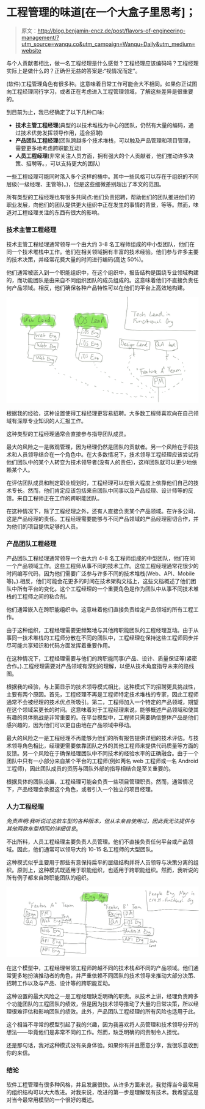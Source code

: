 # 工程管理的味道[在一个大盒子里思考]；

> 原文：<http://blog.benjamin-encz.de/post/flavors-of-engineering-management/?utm_source=wanqu.co&utm_campaign=Wanqu+Daily&utm_medium=website>



与个人贡献者相比，做一名工程经理是什么感觉？工程经理应该编码吗？工程经理实际上是做什么的？正确但无益的答案是:“视情况而定”。

(软件)工程管理角色有很多种。这意味着日常工作可能会大不相同。如果你正试图向工程经理同行学习，或者正在考虑进入工程管理领域，了解这些差异是很重要的。

到目前为止，我已经确定了以下几种口味:

*   **技术主管工程经理**(典型的以技术堆栈为中心的团队，仍然有大量的编码，通过技术优势发挥领导作用，适合招聘)
*   **产品团队工程经理**(团队跨越多个技术堆栈，可以触及产品管理和项目管理，需要更多地考虑跨职能互动)
*   **人员工程经理**(非常关注人员方面，拥有强大的个人贡献者，他们推动许多决策、招聘等。，可以支持更大的团队)

一些工程经理可能同时落入多个这样的桶中。其中一些风格可以存在于组织的不同层级(一级经理、主管等)。)，但是这些细微差别超出了本文的范围。

所有类型的工程经理也有很多共同点:他们负责招聘，帮助他们的团队推进他们的职业发展，向他们的团队提供更大组织中正在发生的事情的背景，等等。然而，味道对工程经理关注的东西有很大的影响。

### 技术主管工程经理

技术主管工程经理通常领导一个由大约 3-8 名工程师组成的中小型团队，他们在同一个技术堆栈中工作。他们在相关领域拥有丰富的技术经验。他们参与许多主要的技术决策，并经常花费大量的时间进行编码(高达 50%)。

他们通常被嵌入到一个职能组织中，在这个组织中，报告结构是围绕专业领域构建的，而功能团队是由来自不同组织团队的成员组成的。这意味着他们不直接负责任何产品领域。相反，他们确保各种产品特性可以在他们的平台上高效地构建。

![](img/e3ea9ea0dd42c095c44fe50c52ae1448.png)

根据我的经验，这种设置使得工程经理更容易招聘。大多数工程师喜欢向在自己领域有深厚专业知识的人汇报工作。

这种类型的工程经理通常会直接参与指导团队成员。

最大的风险之一是微观管理，因为经理仍然是团队的贡献者。另一个风险在于将技术和人员领导结合在一个角色中。在大多数情况下，技术领导工程经理应该尝试将他们团队中的某个人转变为技术领导者(没有人的责任)，这样团队就可以更少地依赖某个人。

在评估团队成员和制定职业规划时，工程经理可以在很大程度上依靠他们自己的技术专长。然而，他们肯定应该包括来自团队中同事以及产品经理、设计师等的反馈。来自工程师正在工作的跨职能团队。

在这种情况下，除了工程经理之外，还有人直接负责某个产品领域。在许多公司，这是产品经理的责任。工程经理需要能够与不同产品领域的产品经理密切合作，并为他们的项目提供足够的人员。

### 产品团队工程经理

产品团队工程经理通常领导一个由大约 4-8 名工程师组成的中型团队，他们在同一个产品领域工作。这些工程师从事不同的技术工作。这位工程经理通常花很少的时间编写代码，因为他们需要广泛参与许多不同的技术堆栈(Web、API、Mobile 等)。).相反，他们可能会花更多的时间在技术架构文档上，这些文档概述了他们团队中所有平台的变化。这个工程经理的一个重要角色是作为团队中从事不同技术堆栈的工程师之间的粘合剂。

他们通常嵌入在跨职能组织中。这意味着他们直接负责给定产品领域的所有工程工作。

由于这种组织，工程经理需要更频繁地与其他跨职能团队的工程经理互动。由于从事同一技术堆栈的工程师分散在不同的团队中，工程经理在保持这些工程师同步并尽可能共享知识和代码方面发挥着重要作用。

在这种情况下，工程经理需要与他们的跨职能同事(产品、设计、质量保证等)紧密合作。).工程经理需要对产品领域有深刻的理解，以便从技术角度指导未来的路线图。

根据我的经验，与上面显示的技术领导模式相比，这种模式下的招聘更具挑战性，主要有两个原因。首先，工程经理不再是工程师特定技术堆栈的专家，因此工程师通常不会被经理的技术优点所吸引。第二，工程师加入一个特定的产品领域，期望在这个领域呆更长的时间。这意味着对于工程经理来说，能够概述产品领域和使其有趣的具体挑战是非常重要的。在平台模型中，工程师只需要确信整体产品是他们感兴趣的，因为他们可以更自由地在产品领域中移动。

最大的风险之一是工程经理不再能够为他们的所有报告提供详细的技术评估。与技术领导角色相比，经理更需要依靠团队之外的其他工程师来提供代码质量等方面的反馈。另一个风险在于确保经理团队中不同技术的经验水平的正确融合。由于一个团队中只有一小部分来自某个平台的工程师(例如两名 web 工程师或一名 Android 工程师)，因此团队成员的资历与团队外部的指导相结合是至关重要的。

根据具体的团队设置，工程经理可能会负责一些项目管理职责。然而，通常情况下，产品经理会承担这个角色，或者引入一个独立的项目经理。

### 人力工程经理

*免责声明:我听说过这款车型的各种版本，但从未亲自使用过，因此我无法提供与其他两款车型相同的详细信息*。

不出所料，人员工程经理主要负责人员管理。他们不直接负责任何平台或产品领域。因此，他们通常可以领导大约 10-15 名工程师的大型团队。

这种模式似乎主要用于那些有意保持扁平的层级结构并将人员领导与决策分离的组织。原则上，这种模式既适用于职能组织，也适用于跨职能组织。然而，我听说的所有例子都来自跨职能团队的组织。

![](img/4b8e7ffc22cfc88502ebdf2147a2d76b.png)

在这个模型中，工程经理带领工程师跨越不同的技术栈*和*不同的产品领域。他们通常更多地扮演推动者的角色，并严重依赖不同团队的技术领导来推动大部分决策、招聘工作以及与产品、设计等的跨职能互动。

这种设置的最大风险之一是工程经理缺乏明确的职责。从技术上讲，经理负责跨多个功能团队的工程团队的绩效，但是因为技术领导推动了大量的日常决策，所以经理很难评估和影响团队的绩效。此外，产品团队工程经理的所有风险也适用于此。

这个相当不寻常的模型引起了我的兴趣，因为我喜欢将人员管理和技术领导分开的想法——毕竟他们是非常不同的工作。然而，缺乏明确的问责制令人担忧。

还是那句话，我对这种模式没有亲身体验。如果你有并且愿意分享，我很乐意收到你的来信。

### 结论

软件工程管理有很多种风格，并且发展很快。从许多方面来说，我觉得当今最常用的组织结构可以大大改进。对我来说，改进的第一步是理解现有技术。我希望这是对当今最常用模型的一个很好的概述。

